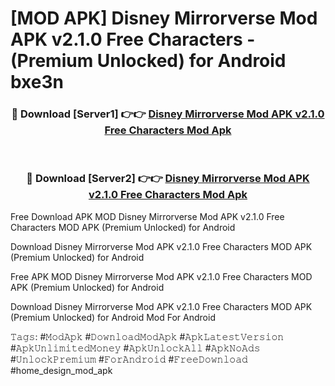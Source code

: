 # [MOD APK] Disney Mirrorverse Mod APK v2.1.0 Free Characters - (Premium Unlocked) for Android bxe3n



<div align="center">
<h3>🔴 Download [Server1] 👉👉 <a href="https://momento.my/?title=Disney_Mirrorverse_Mod_APK_v2.1.0_Free_Characters">Disney Mirrorverse Mod APK v2.1.0 Free Characters Mod Apk</a></h3><br>

<h3>🔴 Download [Server2] 👉👉 <a href="https://momento.my/?title=Disney_Mirrorverse_Mod_APK_v2.1.0_Free_Characters">Disney Mirrorverse Mod APK v2.1.0 Free Characters Mod Apk</a></h3>
</div>



Free Download APK MOD Disney Mirrorverse Mod APK v2.1.0 Free Characters MOD APK (Premium Unlocked) for Android

Download Disney Mirrorverse Mod APK v2.1.0 Free Characters MOD APK (Premium Unlocked) for Android

Free APK MOD Disney Mirrorverse Mod APK v2.1.0 Free Characters MOD APK (Premium Unlocked) for Android

Download Disney Mirrorverse Mod APK v2.1.0 Free Characters MOD APK (Premium Unlocked) for Android Mod For Android

𝚃𝚊𝚐𝚜: #𝙼𝚘𝚍𝙰𝚙𝚔 #𝙳𝚘𝚠𝚗𝚕𝚘𝚊𝚍𝙼𝚘𝚍𝙰𝚙𝚔 #𝙰𝚙𝚔𝙻𝚊𝚝𝚎𝚜𝚝𝚅𝚎𝚛𝚜𝚒𝚘𝚗 #𝙰𝚙𝚔𝚄𝚗𝚕𝚒𝚖𝚒𝚝𝚎𝚍𝙼𝚘𝚗𝚎𝚢 #𝙰𝚙𝚔𝚄𝚗𝚕𝚘𝚌𝚔𝙰𝚕𝚕 #𝙰𝚙𝚔𝙽𝚘𝙰𝚍𝚜 #𝚄𝚗𝚕𝚘𝚌𝚔𝙿𝚛𝚎𝚖𝚒𝚞𝚖 #𝙵𝚘𝚛𝙰𝚗𝚍𝚛𝚘𝚒𝚍 #𝙵𝚛𝚎𝚎𝙳𝚘𝚠𝚗𝚕𝚘𝚊𝚍 #home_design_mod_apk

